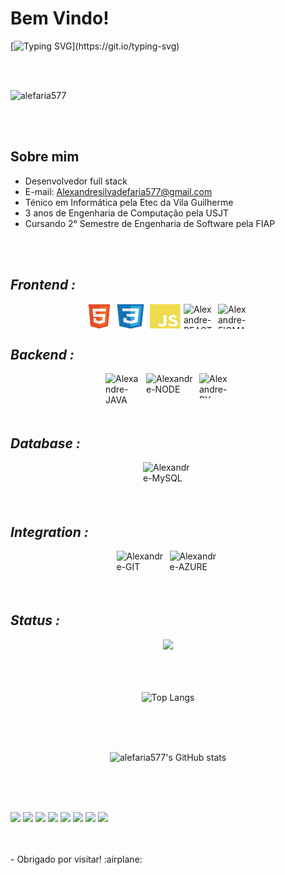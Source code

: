 # Bem Vindo!

[![Typing SVG](https://readme-typing-svg.demolab.com?font=Fira+Code&size=18&pause=1000&color=DAA520&random=false&width=435&lines=Olá!+Meu+nome+é+Alexandre!)](https://git.io/typing-svg)

<br>
<br>

<p align="left"> <img src="https://komarev.com/ghpvc/?username=alefaria577&label=Profile%20views&color=0e75b6&style=flat" alt="alefaria577" /> </p>

<br>
<br>

## Sobre mim

- Desenvolvedor full stack
- E-mail: Alexandresilvadefaria577@gmail.com
- Ténico em Informática pela Etec da Vila Guilherme
- 3 anos de Engenharia de Computação pela USJT
- Cursando 2° Semestre de Engenharia de Software pela FIAP
   
<br>
<br>

## *Frontend :*
<div align="start">
   <div style="display: flex; justify-content: center; gap:5px;">
      <img align="center" alt="Alexandre-HTML" height="40" width="40" src="https://raw.githubusercontent.com/devicons/devicon/master/icons/html5/html5-original.svg">
      <img align="center" alt="Alexandre-CSS" height="40" width="50" src="https://raw.githubusercontent.com/devicons/devicon/master/icons/css3/css3-original.svg">
      <img align="center" alt="Alexandre-JS" height="40" width="50" src="https://raw.githubusercontent.com/devicons/devicon/master/icons/javascript/javascript-plain.svg">
      <img align="center" alt="Alexandre-REACT" height="40" width="50" src="https://cdn.jsdelivr.net/gh/devicons/devicon/icons/react/react-original.svg" />      
      <img align="center" alt="Alexandre-FIGMA" height="40" width="50" src="https://cdn.jsdelivr.net/gh/devicons/devicon/icons/figma/figma-original.svg" />
   </div>
</div>

## *Backend :*
<div align="start">
   <div style="display: flex; justify-content: center; gap:5px;">
      <img align="center" alt="Alexandre-JAVA" height="50" width="60" src="https://cdn.jsdelivr.net/gh/devicons/devicon/icons/java/java-original-wordmark.svg" />
      <img align="center" alt="Alexandre-NODE" height="70" width="80" src="https://cdn.jsdelivr.net/gh/devicons/devicon@latest/icons/nodejs/nodejs-original-wordmark.svg" />
      <img align="center" alt="Alexandre-PY" height="40" width="50" src="https://cdn.jsdelivr.net/gh/devicons/devicon/icons/python/python-original.svg" />  
   </div>
</div>

## *Database :*
<div align="start">
   <div style="display: flex; justify-content: center; gap:5px;"> 
      <img align="center" alt="Alexandre-MySQL" height="70" width="80" src="https://cdn.jsdelivr.net/gh/devicons/devicon/icons/mysql/mysql-original-wordmark.svg" />
   </div>
</div>

## *Integration :*
<div align="start">
   <div style="display: flex; justify-content: center; gap:5px;"> 
      <img align="center" alt="Alexandre-GIT" height="70" width="80" src="https://cdn.jsdelivr.net/gh/devicons/devicon@latest/icons/git/git-plain-wordmark.svg" />
      <img align="center" alt="Alexandre-AZURE" height="70" width="80" src="https://cdn.jsdelivr.net/gh/devicons/devicon@latest/icons/azure/azure-original-wordmark.svg" />
   </div>
</div>


## *Status :*

<div align="center">
  <a href="https://github.com/alefaria577">
    <img src="https://github-readme-streak-stats.herokuapp.com/?user=alefaria577&theme=react&hide_border=false&exclude_days=Sun&locale=pt_BR" />
  </a>
</div>

<br>
<br>
<br>
<div align="center">

![Top Langs](https://github-readme-stats.vercel.app/api/top-langs/?username=alefaria577&hide_progress=true)

</div>
<br>
<br>
<br>
<div align="center">
   
![alefaria577's GitHub stats](https://github-readme-stats.vercel.app/api?username=alefaria577\&rank_icon=github&hide=stars,issues&theme=highcontrast)

<br>

</div>
<br>
<br>




<code><img height="20" src="https://img.shields.io/badge/C-00599C?style=for-the-badge&logo=c&logoColor=white"></code>
<code><img height="20" src="https://img.shields.io/badge/Java-ED8B00?style=for-the-badge&logo=java&logoColor=white"></code>
<code><img height="20" src="https://img.shields.io/badge/JavaScript-323330?style=for-the-badge&logo=javascript&logoColor=F7DF1E"></code>
<code><img height="20" src="https://img.shields.io/badge/CSS3-1572B6?style=for-the-badge&logo=css3&logoColor=white"></code>
<code><img height="20" src="https://img.shields.io/badge/React-20232A?style=for-the-badge&logo=react&logoColor=61DAFB"></code>
<code><img height="20" src="https://img.shields.io/badge/Node%20js-339933?style=for-the-badge&logo=nodedotjs&logoColor=white"></code>
<code><img height="20" src="https://img.shields.io/badge/GitHub-100000?style=for-the-badge&logo=github&logoColor=white"></code>
<code><img height="20" src="https://img.shields.io/badge/Python-FFD43B?style=for-the-badge&logo=python&logoColor=blue"></code>

 <br>
<br>
- Obrigado por visitar! :airplane:
